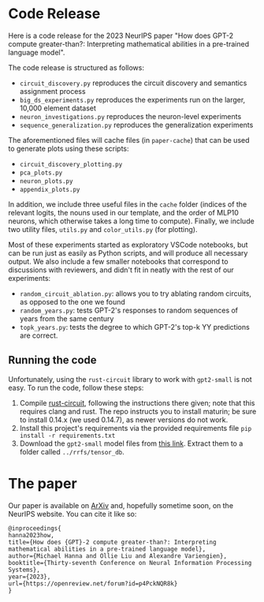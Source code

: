 # Code Release 
Here is a code release for the 2023 NeurIPS paper "How does GPT-2 compute greater-than?: Interpreting mathematical abilities in a pre-trained language model". 

The code release is structured as follows:
- `circuit_discovery.py` reproduces the circuit discovery and semantics assignment process
- `big_ds_experiments.py` reproduces the experiments run on the larger, 10,000 element dataset
- `neuron_investigations.py` reproduces the neuron-level experiments
- `sequence_generalization.py` reproduces the generalization experiments

The aforementioned files will cache files (in `paper-cache`) that can be used to generate plots using these scripts: 
- `circuit_discovery_plotting.py`
- `pca_plots.py`
- `neuron_plots.py`
- `appendix_plots.py`

In addition, we include three useful files in the `cache` folder (indices of the relevant logits, the nouns used in our template, and the order of MLP10 neurons, which otherwise takes a long time to compute). Finally, we include two utility files, `utils.py` and `color_utils.py` (for plotting).

Most of these experiments started as exploratory VSCode notebooks, but can be run just as easily as Python scripts, and will produce all necessary output. We also include a few smaller notebooks that correspond to discussions with reviewers, and didn't fit in neatly with the rest of our experiments:
- `random_circuit_ablation.py`: allows you to try ablating random circuits, as opposed to the one we found
- `random_years.py`: tests GPT-2's responses to random sequences of years from the same century
- `topk_years.py`: tests the degree to which GPT-2's top-k YY predictions are correct.

## Running the code
Unfortunately, using the `rust-circuit` library to work with `gpt2-small` is not easy. To run the code, follow these steps:

1. Compile [rust-circuit](https://github.com/redwoodresearch/rust_circuit_public), following the instructions there given; note that this requires clang and rust. The repo instructs you to install maturin; be sure to install 0.14.x (we used 0.14.7), as newer versions do not work.
2. Install this project's requirements via the provided requirements file `pip install -r requirements.txt`
3. Download the `gpt2-small` model files from [this link](https://rrserve.s3.us-west-2.amazonaws.com/remix/remix_tensors.zip). Extract them to a folder called `../rrfs/tensor_db`.

# The paper
Our paper is available on [ArXiv](https://arxiv.org/abs/2305.00586) and, hopefully sometime soon, on the NeurIPS website. You can cite it like so:

```
@inproceedings{
hanna2023how,
title={How does {GPT}-2 compute greater-than?: Interpreting mathematical abilities in a pre-trained language model},
author={Michael Hanna and Ollie Liu and Alexandre Variengien},
booktitle={Thirty-seventh Conference on Neural Information Processing Systems},
year={2023},
url={https://openreview.net/forum?id=p4PckNQR8k}
}
```
